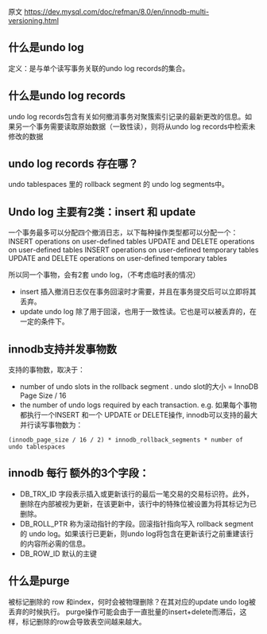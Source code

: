 原文 https://dev.mysql.com/doc/refman/8.0/en/innodb-multi-versioning.html
## 什么是undo log
定义：是与单个读写事务关联的undo log records的集合。

## 什么是undo log records
undo log records包含有关如何撤消事务对聚簇索引记录的最新更改的信息。如果另一个事务需要读取原始数据（一致性读），则将从undo log records中检索未修改的数据

## undo log records 存在哪？
undo tablespaces 里的 rollback segment 的 undo log segments中。

## Undo log 主要有2类：insert 和 update
一个事务最多可以分配四个撤消日志，以下每种操作类型都可以分配一个：
INSERT operations on user-defined tables
UPDATE and DELETE operations on user-defined tables
INSERT operations on user-defined temporary tables
UPDATE and DELETE operations on user-defined temporary tables

所以同一个事物，会有2套 undo log，（不考虑临时表的情况）
* insert 插入撤消日志仅在事务回滚时才需要，并且在事务提交后可以立即将其丢弃。
* update undo log 除了用于回滚，也用于一致性读。它也是可以被丢弃的，在一定的条件下。


## innodb支持并发事物数
支持的事物数，取决于：
 * number of undo slots in the rollback segment . undo slot的大小 = InnoDB Page Size / 16
 * the number of undo logs required by each transaction. 
e.g.
如果每个事物都执行一个INSERT 和一个 UPDATE or DELETE操作, innodb可以支持的最大并行读写事物数为：
```
(innodb_page_size / 16 / 2) * innodb_rollback_segments * number of undo tablespaces
```
 
## innodb 每行 额外的3个字段：
* DB_TRX_ID 
字段表示插入或更新该行的最后一笔交易的交易标识符。此外，删除在内部被视为更新，在该更新中，该行中的特殊位被设置为将其标记为已删除。
* DB_ROLL_PTR
称为滚动指针的字段。回滚指针指向写入 rollback segment 的 undo log。如果该行已更新，则undo log将包含在更新该行之前重建该行的内容所必需的信息。
* DB_ROW_ID
默认的主键

## 什么是purge
被标记删除的 row 和index，何时会被物理删除？在其对应的update undo log被丢弃的时候执行。
purge操作可能会由于一直批量的insert+delete而滞后，这样，标记删除的row会导致表空间越来越大。
